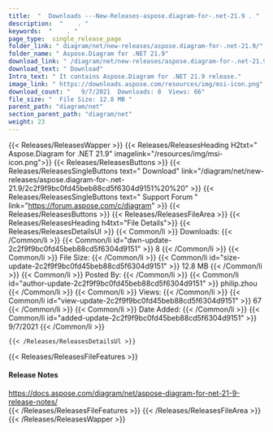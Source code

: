 ```yaml
---
title:  "  Downloads ---New-Releases-aspose.diagram-for-.net-21.9 . " 
description:  "    . " 
keywords:  "    . " 
page_type:  single_release_page
folder_link: " diagram/net/new-releases/aspose.diagram-for-.net-21.9/"
folder_name: " Aspose.Diagram for .NET 21.9"
download_link: " /diagram/net/new-releases/aspose.diagram-for-.net-21.9/2c2f9f9bc0fd45beb88cd5f6304d9151"
download_text: " Download"
Intro_text: " It contains Aspose.Diagram for .NET 21.9 release."
image_link: " https://downloads.aspose.com/resources/img/msi-icon.png"
download_count: "   9/7/2021  Downloads: 8  Views: 66"
file_size: "  File Size: 12.8 MB "
parent_path: "diagram/net"
section_parent_path: "diagram/net"
weight: 23 
---
```


{{< Releases/ReleasesWapper >}}
  {{< Releases/ReleasesHeading H2txt=" Aspose.Diagram for .NET 21.9" imagelink="/resources/img/msi-icon.png">}}
  {{< Releases/ReleasesButtons >}}
    {{< Releases/ReleasesSingleButtons text=" Download" link="/diagram/net/new-releases/aspose.diagram-for-.net-21.9/2c2f9f9bc0fd45beb88cd5f6304d9151%20%20" >}}
    {{< Releases/ReleasesSingleButtons text=" Support Forum " link="https://forum.aspose.com/c/diagram" >}}
  {{< Releases/ReleasesButtons >}}
  {{< Releases/ReleasesFileArea >}}
    {{< Releases/ReleasesHeading h4txt="File Details">}}
    {{< Releases/ReleasesDetailsUl >}}
            {{< Common/li  >}} Downloads: {{< /Common/li >}} 
      {{< Common/li id="dwn-update-2c2f9f9bc0fd45beb88cd5f6304d9151" >}} 8 {{< /Common/li >}} 
      {{< Common/li  >}} File Size: {{< /Common/li >}} 
      {{< Common/li id="size-update-2c2f9f9bc0fd45beb88cd5f6304d9151" >}} 12.8 MB {{< /Common/li >}} 
      {{< Common/li  >}} Posted By: {{< /Common/li >}} 
      {{< Common/li id="author-update-2c2f9f9bc0fd45beb88cd5f6304d9151" >}} philip.zhou {{< /Common/li >}} 
      {{< Common/li  >}} Views: {{< /Common/li >}} 
      {{< Common/li id="view-update-2c2f9f9bc0fd45beb88cd5f6304d9151" >}} 67 {{< /Common/li >}} 
      {{< Common/li  >}} Date Added: {{< /Common/li >}} 
      {{< Common/li id="added-update-2c2f9f9bc0fd45beb88cd5f6304d9151" >}} 9/7/2021 {{< /Common/li >}} 

    {{< /Releases/ReleasesDetailsUl >}}

  {{< Releases/ReleasesFileFeatures >}}
      <h4>Release Notes</h4><div><a href="https://docs.aspose.com/diagram/net/aspose-diagram-for-net-21-9-release-notes/">https://docs.aspose.com/diagram/net/aspose-diagram-for-net-21-9-release-notes/</a></div>
  {{< /Releases/ReleasesFileFeatures >}}
 {{< /Releases/ReleasesFileArea >}}
{{< /Releases/ReleasesWapper >}}


